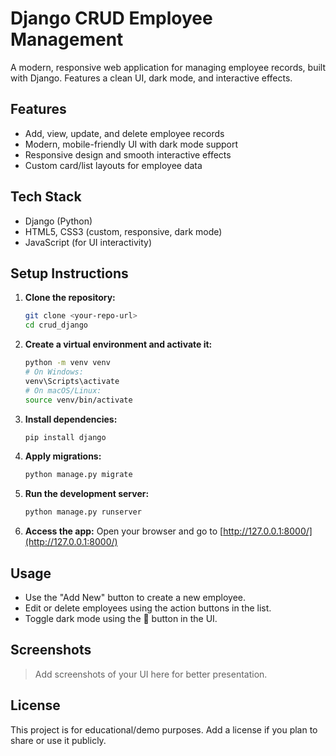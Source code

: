 # Django CRUD Employee Management

A modern, responsive web application for managing employee records, built with Django. Features a clean UI, dark mode, and interactive effects.

## Features

- Add, view, update, and delete employee records
- Modern, mobile-friendly UI with dark mode support
- Responsive design and smooth interactive effects
- Custom card/list layouts for employee data

## Tech Stack

- Django (Python)
- HTML5, CSS3 (custom, responsive, dark mode)
- JavaScript (for UI interactivity)

## Setup Instructions

1. **Clone the repository:**
   ```bash
   git clone <your-repo-url>
   cd crud_django
   ```
2. **Create a virtual environment and activate it:**
   ```bash
   python -m venv venv
   # On Windows:
   venv\Scripts\activate
   # On macOS/Linux:
   source venv/bin/activate
   ```
3. **Install dependencies:**
   ```bash
   pip install django
   ```
4. **Apply migrations:**
   ```bash
   python manage.py migrate
   ```
5. **Run the development server:**
   ```bash
   python manage.py runserver
   ```
6. **Access the app:**
   Open your browser and go to [http://127.0.0.1:8000/](http://127.0.0.1:8000/)

## Usage

- Use the "Add New" button to create a new employee.
- Edit or delete employees using the action buttons in the list.
- Toggle dark mode using the 🌙 button in the UI.

## Screenshots

> Add screenshots of your UI here for better presentation.

## License

This project is for educational/demo purposes. Add a license if you plan to share or use it publicly.
